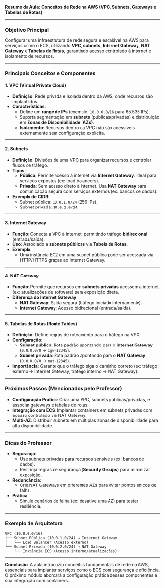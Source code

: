 **Resumo da Aula: Conceitos de Rede na AWS (VPC, Subnets, Gateways e Tabelas de Rotas)**  

---

### **Objetivo Principal**  
Configurar uma infraestrutura de rede segura e escalável na AWS para serviços como o ECS, utilizando **VPC**, **subnets**, **Internet Gateway**, **NAT Gateway** e **Tabelas de Rotas**, garantindo acesso controlado à internet e isolamento de recursos.  

---

### **Principais Conceitos e Componentes**  

#### **1. VPC (Virtual Private Cloud)**  
- **Definição**: Rede privada e isolada dentro da AWS, onde recursos são implantados.  
- **Características**:  
  - Define um **range de IPs** (exemplo: `10.0.0.0/16` para 65.536 IPs).  
  - Suporta segmentação em **subnets** (públicas/privadas) e distribuição em **Zonas de Disponibilidade (AZs)**.  
  - **Isolamento**: Recursos dentro da VPC não são acessíveis externamente sem configuração explícita.  

---

#### **2. Subnets**  
- **Definição**: Divisões de uma VPC para organizar recursos e controlar fluxos de tráfego.  
- **Tipos**:  
  - **Pública**: Permite acesso à internet via **Internet Gateway**. Ideal para serviços expostos (ex: load balancers).  
  - **Privada**: Sem acesso direto à internet. Usa **NAT Gateway** para comunicação segura com serviços externos (ex: bancos de dados).  
- **Exemplo de CIDR**:  
  - Subnet pública: `10.0.1.0/24` (256 IPs).  
  - Subnet privada: `10.0.2.0/24`.  

---

#### **3. Internet Gateway**  
- **Função**: Conecta a VPC à internet, permitindo tráfego **bidirecional** (entrada/saída).  
- **Uso**: Associado a **subnets públicas** via **Tabela de Rotas**.  
- **Exemplo**:  
  - Uma instância EC2 em uma subnet pública pode ser acessada via HTTP/HTTPS graças ao Internet Gateway.  

---

#### **4. NAT Gateway**  
- **Função**: Permite que recursos em **subnets privadas** acessem a internet (ex: atualizações de software) sem exposição direta.  
- **Diferença do Internet Gateway**:  
  - **NAT Gateway**: Saída segura (tráfego iniciado internamente).  
  - **Internet Gateway**: Acesso bidirecional (entrada/saída).  

---

#### **5. Tabelas de Rotas (Route Tables)**  
- **Definição**: Define regras de roteamento para o tráfego na VPC.  
- **Configuração**:  
  - **Subnet pública**: Rota padrão apontando para o **Internet Gateway** (`0.0.0.0/0` → `igw-12345`).  
  - **Subnet privada**: Rota padrão apontando para o **NAT Gateway** (`0.0.0.0/0` → `nat-12345`).  
- **Importância**: Garante que o tráfego siga o caminho correto (ex: tráfego externo → Internet Gateway, tráfego interno → NAT Gateway).  

---

### **Próximos Passos (Mencionados pelo Professor)**  
- **Configuração Prática**: Criar uma VPC, subnets públicas/privadas, e associar gateways e tabelas de rotas.  
- **Integração com ECS**: Implantar containers em subnets privadas com acesso controlado via NAT Gateway.  
- **Multi-AZ**: Distribuir subnets em múltiplas zonas de disponibilidade para alta disponibilidade.  

---

### **Dicas do Professor**  
- **Segurança**:  
  - Use subnets privadas para recursos sensíveis (ex: bancos de dados).  
  - Restrinja regras de segurança (**Security Groups**) para minimizar exposição.  
- **Redundância**:  
  - Crie NAT Gateways em diferentes AZs para evitar pontos únicos de falha.  
- **Prática**:  
  - Simule cenários de falha (ex: desative uma AZ) para testar resiliência.  

---

### **Exemplo de Arquitetura**  
```plaintext
VPC (10.0.0.0/16)
├── Subnet Pública (10.0.1.0/24) → Internet Gateway
│   └── Load Balancer (Acesso externo)
└── Subnet Privada (10.0.2.0/24) → NAT Gateway
    └── Instância ECS (Acesso interno/atualizações)
```

---

**Conclusão**: A aula introduziu conceitos fundamentais de rede na AWS, essenciais para implantar serviços como o ECS com segurança e eficiência. O próximo módulo abordará a configuração prática desses componentes e sua integração com containers.